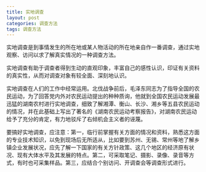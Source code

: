 ```yaml
---
title: 实地调查
layout: post
categories: 调查方法
tags: 调查方法
---
```


实地调查是到事情发生的所在地或某人物活动的所在地亲自作一番调查，通过实地观察、访问以求了解真实情况的一种调查方法。

实地调查有助于调查者得到生动的直观印象，丰富自己的感性认识，印证有关资料的真实性，从而对调查对象有较全面、深刻地认识。

实地调查在人们的工作中经常运用。北伐战争前后，毛泽东同志为了指导全国的农民运动，为了回答党内外对农民运动提出的种种质询，他就到全国农民运动发展最迅猛的湖南农村进行实地调查，细致了解湘潭、衡山、长沙、湘乡等五县农民运动的情况，并在此基础上写出了著名的《湖南农民运动考察报告》，对湖南农民运动给予了充分的肯定，有力地驳斥了右倾机会主义者的诬蔑。

要搞好实地调查，应注意：第一，临行前掌握有关方面的情况和资料，熟悉这方面的专业技术知识，以免到现场后无所适从，比如要到苏州、无锡、常州等地了解乡镇企业发展状况，应先了解一下国家的有关方针政策、这几个地区的经济原有状况、现有大体水平及其发展的特点。第二，可采取笔记、摄影、录像、录音等方式，有时也可采集样品。第三，应结合个别访问、开调查会等调查形式进行。 